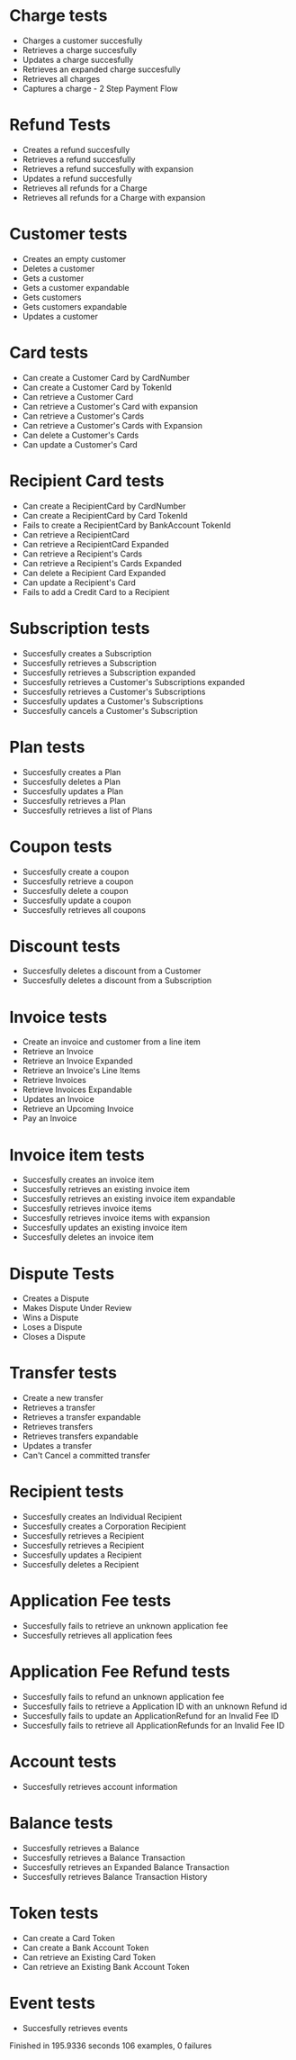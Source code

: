 Charge tests
========
  - Charges a customer succesfully
  - Retrieves a charge succesfully
  - Updates a charge succesfully
  - Retrieves an expanded charge succesfully
  - Retrieves all charges
  - Captures a charge - 2 Step Payment Flow

Refund Tests
========
  - Creates a refund succesfully
  - Retrieves a refund succesfully
  - Retrieves a refund succesfully with expansion
  - Updates a refund succesfully
  - Retrieves all refunds for a Charge
  - Retrieves all refunds for a Charge with expansion

Customer tests
========
  - Creates an empty customer
  - Deletes a customer
  - Gets a customer
  - Gets a customer expandable
  - Gets customers
  - Gets customers expandable
  - Updates a customer

Card tests
========
  - Can create a Customer Card by CardNumber
  - Can create a Customer Card by TokenId
  - Can retrieve a Customer Card
  - Can retrieve a Customer's Card with expansion
  - Can retrieve a Customer's Cards
  - Can retrieve a Customer's Cards with Expansion
  - Can delete a Customer's Cards
  - Can update a Customer's Card

Recipient Card tests
========
  - Can create a RecipientCard by CardNumber
  - Can create a RecipientCard by Card TokenId
  - Fails to create a RecipientCard by BankAccount TokenId
  - Can retrieve a RecipientCard
  - Can retrieve a RecipientCard Expanded
  - Can retrieve a Recipient's Cards
  - Can retrieve a Recipient's Cards Expanded
  - Can delete a Recipient Card Expanded
  - Can update a Recipient's Card
  - Fails to add a Credit Card to a Recipient

Subscription tests
========
  - Succesfully creates a Subscription
  - Succesfully retrieves a Subscription
  - Succesfully retrieves a Subscription expanded
  - Succesfully retrieves a Customer's Subscriptions expanded
  - Succesfully retrieves a Customer's Subscriptions
  - Succesfully updates a Customer's Subscriptions
  - Succesfully cancels a Customer's Subscription

Plan tests
========
  - Succesfully creates a Plan
  - Succesfully deletes a Plan
  - Succesfully updates a Plan
  - Succesfully retrieves a Plan
  - Succesfully retrieves a list of Plans

Coupon tests
========
  - Succesfully create a coupon
  - Succesfully retrieve a coupon
  - Succesfully delete a coupon
  - Succesfully update a coupon
  - Succesfully retrieves all coupons

Discount tests
========
  - Succesfully deletes a discount from a Customer
  - Succesfully deletes a discount from a Subscription

Invoice tests
========
  - Create an invoice and customer from a line item
  - Retrieve an Invoice
  - Retrieve an Invoice Expanded
  - Retrieve an Invoice's Line Items
  - Retrieve Invoices
  - Retrieve Invoices Expandable
  - Updates an Invoice
  - Retrieve an Upcoming Invoice
  - Pay an Invoice

Invoice item tests
========
  - Succesfully creates an invoice item
  - Succesfully retrieves an existing invoice item
  - Succesfully retrieves an existing invoice item expandable
  - Succesfully retrieves invoice items
  - Succesfully retrieves invoice items with expansion
  - Succesfully updates an existing invoice item
  - Succesfully deletes an invoice item

Dispute Tests
========
  - Creates a Dispute
  - Makes Dispute Under Review
  - Wins a Dispute
  - Loses a Dispute
  - Closes a Dispute

Transfer tests
========
  - Create a new transfer
  - Retrieves a transfer
  - Retrieves a transfer expandable
  - Retrieves transfers
  - Retrieves transfers expandable
  - Updates a transfer
  - Can't Cancel a committed transfer

Recipient tests
========
  - Succesfully creates an Individual Recipient
  - Succesfully creates a Corporation Recipient
  - Succesfully retrieves a Recipient
  - Succesfully retrieves a Recipient
  - Succesfully updates a Recipient
  - Succesfully deletes a Recipient

Application Fee tests
========
  - Succesfully fails to retrieve an unknown application fee
  - Succesfully retrieves all application fees

Application Fee Refund tests
========
  - Succesfully fails to refund an unknown application fee
  - Succesfully fails to retrieve a Application ID with an unknown Refund id
  - Succesfully fails to update an ApplicationRefund for an Invalid Fee ID
  - Succesfully fails to retrieve all ApplicationRefunds for an Invalid Fee ID

Account tests
========
  - Succesfully retrieves account information

Balance tests
========
  - Succesfully retrieves a Balance
  - Succesfully retrieves a Balance Transaction
  - Succesfully retrieves an Expanded Balance Transaction
  - Succesfully retrieves Balance Transaction History

Token tests
========
  - Can create a Card Token
  - Can create a Bank Account Token
  - Can retrieve an Existing Card Token
  - Can retrieve an Existing Bank Account Token

Event tests
========
  - Succesfully retrieves events

Finished in 195.9336 seconds
106 examples, 0 failures